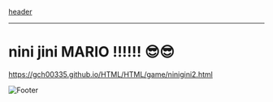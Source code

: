 [header](https://capsule-render.vercel.app/api?type=waving&color=auto&height=200&section&text=NiniJini-GitHub&animation=fadeIn)
 

 <hr>
 
 <h1>  nini jini MARIO !!!!!! 😎😎</h1>



https://gch00335.github.io/HTML/HTML/game/ninigini2.html





 ![Footer](https://capsule-render.vercel.app/api?type=waving&color=auto&height=200&section=footer)

